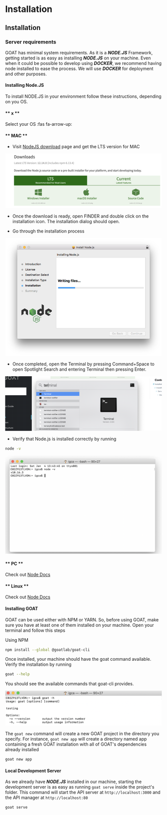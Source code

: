 # Installation

## Installation

### Server requirements

GOAT has minimal system requirements. As it is a **_NODE.JS_** Framework, getting started is as easy as installing **_NODE.JS_** on your machine. Even when it could be possible to develop using **_DOCKER_**, we recommend having node installed to ease the process. We will use **_DOCKER_** for deployment and other purposes.

#### Installing Node.JS

To install NODE.JS in your environment follow these instructions, depending on you OS.

<!-- tabs:start -->

#### ** x **

Select your OS :fas fa-arrow-up:

#### ** MAC **

- Visit [NodeJS download](https://nodejs.org/en/download/) page and get the LTS version for MAC

![alt text](imgs/NodeInstall.png "Select your node version")

- Once the download is ready, open FINDER and double click on the installation icon. The installation dialog should open.

- Go through the installation process

![alt text](imgs/NodeInstallMac.png "Installation Process")

- Once completed, open the Terminal by pressing Command+Space to open Spotlight Search and entering Terminal then pressing Enter.

![alt text](imgs/NodeInstall-terminal.png "Open the Terminal")

- Verify that Node.js is installed correctly by running

```bash
node -v
```

![alt text](imgs/NodeInstall-verify.png "Verify installation")

#### ** PC **

Check out [Node Docs](https://nodejs.org/en/download/)

#### ** Linux **

Check out [Node Docs](https://nodejs.org/en/download/package-manager/)

<!-- tabs:end -->

#### Installing GOAT

GOAT can be used either with NPM or YARN. So, before using GOAT, make sure you have at least one of them installed on your machine.
Open your terminal and follow this steps

Using NPM

```bash
npm install --global @goatlab/goat-cli

```

Once installed, your machine should have the goat command available. Verify the installation by running

```bash
goat --help

```

You should see the available commands that goat-cli provides.

![alt text](imgs/goat-cli.png "Goat-CLI")

The `goat new` command will create a new GOAT project in the directory you specify. For instance, `goat new app` will create a directory named app containing a fresh GOAT installation with all of GOAT's dependencies already installed

```bash
goat new app

```

#### Local Development Server

As we already have **_NODE.JS_** installed in our machine, starting the development server is as easy as running `goat serve` inside the project's folder. This command will start the API server at `http://localhost:3000` and the API manager at `http://localhost:80`

```bash
goat serve

```
